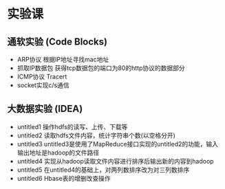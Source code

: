 # 实验课
## 通软实验 (Code Blocks)
* ARP协议 根据IP地址寻找mac地址
* 抓取IP数据包 获得tcp数据包的端口为80的http协议的数据部分
* ICMP协议 Tracert
* socket实现c/s通信
## 大数据实验 (IDEA)
* untitled1 操作hdfs的读写、上传、下载等
* untitled2 读取hdfs文件内容，统计字符串个数(以空格分开)
* untitled3 untitled3是使用了MapReduce接口实现的untitled2的功能，输入输出地址是hadoop的文件路径
* untitled4 实现从hadoop读取文件内容进行排序后输出新的内容到hadoop
* untitled5 在untitled4的基础上，对两列数排序改为对三列数排序
* untitled6 Hbase表的增删改查操作
